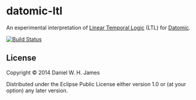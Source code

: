 # datomic-ltl

An experimental interpretation of [Linear Temporal Logic](http://en.wikipedia.org/wiki/Linear_temporal_logic) (LTL) for [Datomic](http://www.datomic.com/).

[![Build Status](https://travis-ci.org/dwhjames/datomic-ltl.svg?branch=master)](https://travis-ci.org/dwhjames/datomic-ltl)


## License

Copyright © 2014 Daniel W. H. James

Distributed under the Eclipse Public License either version 1.0 or (at
your option) any later version.
